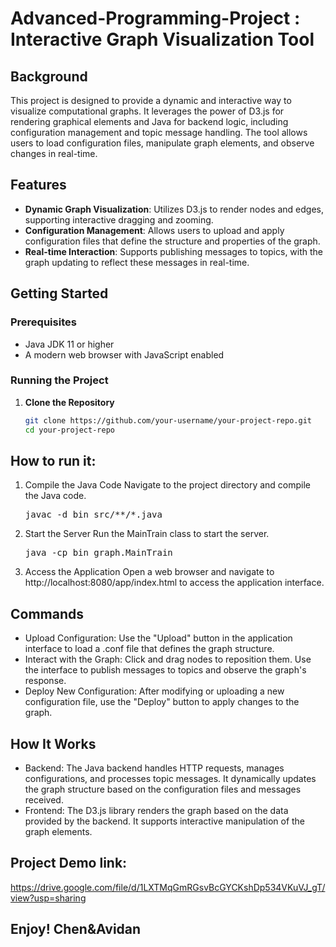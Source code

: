 # Advanced-Programming-Project : Interactive Graph Visualization Tool

## Background
This project is designed to provide a dynamic and interactive way to visualize computational graphs. It leverages the power of D3.js for rendering graphical elements and Java for backend logic, including configuration management and topic message handling. The tool allows users to load configuration files, manipulate graph elements, and observe changes in real-time.

## Features
- **Dynamic Graph Visualization**: Utilizes D3.js to render nodes and edges, supporting interactive dragging and zooming.
- **Configuration Management**: Allows users to upload and apply configuration files that define the structure and properties of the graph.
- **Real-time Interaction**: Supports publishing messages to topics, with the graph updating to reflect these messages in real-time.

## Getting Started

### Prerequisites
- Java JDK 11 or higher
- A modern web browser with JavaScript enabled

### Running the Project

1. **Clone the Repository**
   ```bash
   git clone https://github.com/your-username/your-project-repo.git
   cd your-project-repo


## How to run it:
1. Compile the Java Code Navigate to the project directory and compile the Java code.
   <pre>javac -d bin src/**/*.java </pre>
2. Start the Server Run the MainTrain class to start the server.
   <pre>java -cp bin graph.MainTrain </pre>
3. Access the Application Open a web browser and navigate to http://localhost:8080/app/index.html to access the application interface.

## Commands
- Upload Configuration: Use the "Upload" button in the application interface to load a .conf file that defines the graph structure.
- Interact with the Graph: Click and drag nodes to reposition them. Use the interface to publish messages to topics and observe the graph's response.
- Deploy New Configuration: After modifying or uploading a new configuration file, use the "Deploy" button to apply changes to the graph.

## How It Works
- Backend: The Java backend handles HTTP requests, manages configurations, and processes topic messages. It dynamically updates the graph structure based on the configuration files and messages received.
- Frontend: The D3.js library renders the graph based on the data provided by the backend. It supports interactive manipulation of the graph elements.

## Project Demo link:
https://drive.google.com/file/d/1LXTMqGmRGsvBcGYCKshDp534VKuVJ_gT/view?usp=sharing

## Enjoy! Chen&Avidan
